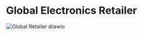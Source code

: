 # Global Electronics Retailer
![Global Retailer drawio](https://github.com/user-attachments/assets/9359d1a0-d39b-441a-a499-8177e0ccbcb4)
